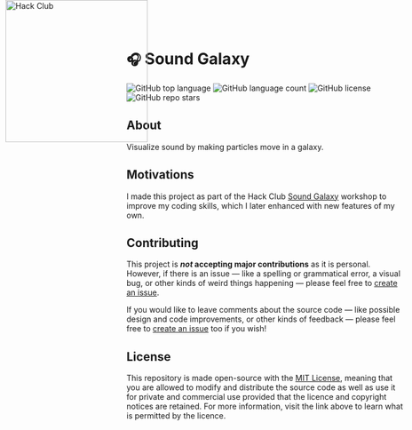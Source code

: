 # ```🎧``` Sound Galaxy

![GitHub top language](https://img.shields.io/github/languages/top/j-cordz/sound-galaxy?color=yellow)
![GitHub language count](https://img.shields.io/github/languages/count/j-cordz/sound-galaxy)
![GitHub license](https://img.shields.io/github/license/j-cordz/sound-galaxy)
![GitHub repo stars](https://img.shields.io/github/stars/j-cordz/sound-galaxy?style=social)

## About
Visualize sound by making particles move in a galaxy.

## Motivations

I made this project as part of the Hack Club [Sound Galaxy](https://workshops.hackclub.com/sound_galaxy/) workshop to improve my coding skills, which I later enhanced with new features of my own.

<a href="https://hackclub.com/"><img style="position: absolute; top: 0; left: 10px; border: 0; width: 256px; z-index: 999;" src="https://assets.hackclub.com/flag-orpheus-left.svg" alt="Hack Club"/></a>

## Contributing

This project is **_not_ accepting major contributions** as it is personal. However, if there is an issue — like a spelling or grammatical error, a visual bug, or other kinds of weird things happening — please feel free to [create an issue](https://github.com/j-cordz/sound-galaxy/issues/new).

If you would like to leave comments about the source code — like possible design and code improvements, or other kinds of feedback — please feel free to [create an issue](https://github.com/j-cordz/sound-galaxy/issues/new) too if you wish!

## License

This repository is made open-source with the [MIT License](LICENSE), meaning that you are allowed to modify and distribute the source code as well as use it for private and commercial use provided that the licence and copyright notices are retained. For more information, visit the link above to learn what is permitted by the licence.
